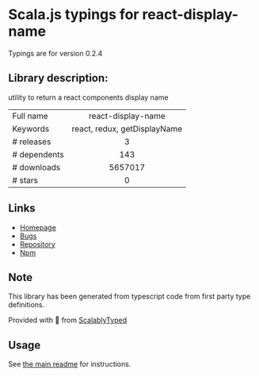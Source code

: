 
# Scala.js typings for react-display-name

Typings are for version 0.2.4

## Library description:
utility to return a react components display name

|                    |                 |
| ------------------ | :-------------: |
| Full name          | react-display-name |
| Keywords           | react, redux, getDisplayName |
| # releases         | 3 |
| # dependents       | 143 |
| # downloads        | 5657017 |
| # stars            | 0 |

## Links
- [Homepage](https://github.com/jurassix/react-display-name#readme)
- [Bugs](https://github.com/jurassix/react-display-name/issues)
- [Repository](https://github.com/jurassix/react-display-name)
- [Npm](https://www.npmjs.com/package/react-display-name)
    


## Note
This library has been generated from typescript code from first party type definitions.

Provided with :purple_heart: from [ScalablyTyped](https://github.com/oyvindberg/ScalablyTyped)

## Usage
See [the main readme](../../readme.md) for instructions.


